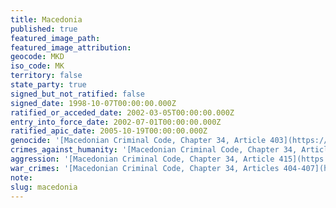 ```yaml
---
title: Macedonia
published: true
featured_image_path:
featured_image_attribution:
geocode: MKD
iso_code: MK
territory: false
state_party: true
signed_but_not_ratified: false
signed_date: 1998-10-07T00:00:00.000Z
ratified_or_acceded_date: 2002-03-05T00:00:00.000Z
entry_into_force_date: 2002-07-01T00:00:00.000Z
ratified_apic_date: 2005-10-19T00:00:00.000Z
genocide: '[Macedonian Criminal Code, Chapter 34, Article 403](https://iccdb.hrlc.net/data/doc/384/keyword/46/)'
crimes_against_humanity: '[Macedonian Criminal Code, Chapter 34, Articles 403a](https://iccdb.hrlc.net/data/doc/384/keyword/13/)'
aggression: '[Macedonian Criminal Code, Chapter 34, Article 415](https://iccdb.hrlc.net/data/doc/384/keyword/1/)'
war_crimes: '[Macedonian Criminal Code, Chapter 34, Articles 404-407](https://iccdb.hrlc.net/data/doc/384/keyword/145/)'
note:
slug: macedonia
---
```



